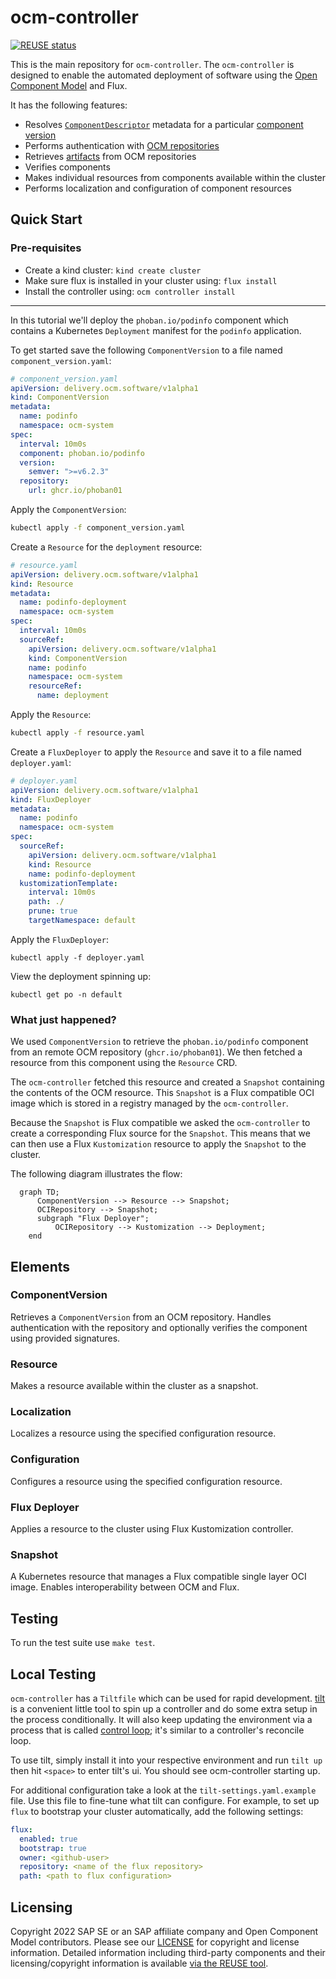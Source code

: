 # ocm-controller

[![REUSE status](https://api.reuse.software/badge/github.com/open-component-model/ocm-controller)](https://api.reuse.software/info/github.com/open-component-model/ocm-controller)

This is the main repository for `ocm-controller`. The `ocm-controller` is designed to enable the automated deployment of software using the [Open Component Model](https://ocm.software) and Flux.

It has the following features:
- Resolves [`ComponentDescriptor`](https://github.com/open-component-model/ocm-spec/blob/ed97a6a924f514c78acfe29ee7973ed91b0ddba0/doc/glossary.md#component-descriptor) metadata for a particular [component version](https://github.com/open-component-model/ocm-spec/blob/ed97a6a924f514c78acfe29ee7973ed91b0ddba0/doc/glossary.md#component-version)
- Performs authentication with [OCM repositories](https://github.com/open-component-model/ocm-spec/blob/ed97a6a924f514c78acfe29ee7973ed91b0ddba0/doc/glossary.md#component-descriptor#component-repository)
- Retrieves [artifacts](https://github.com/open-component-model/ocm-spec/blob/ed97a6a924f514c78acfe29ee7973ed91b0ddba0/doc/glossary.md#artifact) from OCM repositories
- Verifies components
- Makes individual resources from components available within the cluster
- Performs localization and configuration of component resources

## Quick Start

### Pre-requisites
- Create a kind cluster: `kind create cluster`
- Make sure flux is installed in your cluster using: `flux install`
- Install the controller using: `ocm controller install`

---

In this tutorial we'll deploy the `phoban.io/podinfo` component which contains a Kubernetes `Deployment` manifest for the `podinfo` application.

To get started save the following `ComponentVersion` to a file named `component_version.yaml`:

```yaml
# component_version.yaml
apiVersion: delivery.ocm.software/v1alpha1
kind: ComponentVersion
metadata:
  name: podinfo
  namespace: ocm-system
spec:
  interval: 10m0s
  component: phoban.io/podinfo
  version:
    semver: ">=v6.2.3"
  repository:
    url: ghcr.io/phoban01
```

Apply the `ComponentVersion`:

```bash
kubectl apply -f component_version.yaml
```

Create a `Resource` for the `deployment` resource:

```yaml
# resource.yaml
apiVersion: delivery.ocm.software/v1alpha1
kind: Resource
metadata:
  name: podinfo-deployment
  namespace: ocm-system
spec:
  interval: 10m0s
  sourceRef:
    apiVersion: delivery.ocm.software/v1alpha1
    kind: ComponentVersion
    name: podinfo
    namespace: ocm-system
    resourceRef:
      name: deployment
```

Apply the `Resource`:

```bash
kubectl apply -f resource.yaml
```

Create a `FluxDeployer` to apply the `Resource` and save it to a file named `deployer.yaml`:

```yaml
# deployer.yaml
apiVersion: delivery.ocm.software/v1alpha1
kind: FluxDeployer
metadata:
  name: podinfo
  namespace: ocm-system
spec:
  sourceRef:
    apiVersion: delivery.ocm.software/v1alpha1
    kind: Resource
    name: podinfo-deployment
  kustomizationTemplate:
    interval: 10m0s
    path: ./
    prune: true
    targetNamespace: default
```

Apply the `FluxDeployer`:

```
kubectl apply -f deployer.yaml
```

View the deployment spinning up:

`kubectl get po -n default`

### What just happened?

We used `ComponentVersion` to retrieve the `phoban.io/podinfo` component from an remote OCM repository (`ghcr.io/phoban01`). We then fetched a resource from this component using the `Resource` CRD.

The `ocm-controller` fetched this resource and created a `Snapshot` containing the contents of the OCM resource. This `Snapshot` is a Flux compatible OCI image which is stored in a registry managed by the `ocm-controller`.

Because the `Snapshot` is Flux compatible we asked the `ocm-controller` to create a corresponding Flux source for the `Snapshot`. This means that we can then use a Flux `Kustomization` resource to apply the `Snapshot` to the cluster.

The following diagram illustrates the flow:

```mermaid
  graph TD;
      ComponentVersion --> Resource --> Snapshot;
      OCIRepository --> Snapshot;
      subgraph "Flux Deployer";
          OCIRepository --> Kustomization --> Deployment;
    end
```

## Elements

### ComponentVersion

Retrieves a `ComponentVersion` from an OCM repository. Handles authentication with the repository and optionally verifies the component using provided signatures.

### Resource

Makes a resource available within the cluster as a snapshot.

### Localization

Localizes a resource using the specified configuration resource.

### Configuration

Configures a resource using the specified configuration resource.

### Flux Deployer

Applies a resource to the cluster using Flux Kustomization controller.

### Snapshot

A Kubernetes resource that manages a Flux compatible single layer OCI image. Enables interoperability between OCM and Flux.

## Testing

To run the test suite use `make test`.

## Local Testing

`ocm-controller` has a `Tiltfile` which can be used for rapid development. [tilt](https://tilt.dev/) is a convenient
little tool to spin up a controller and do some extra setup in the process conditionally. It will also keep updating
the environment via a process that is called [control loop](https://docs.tilt.dev/controlloop.html); it's similar to
a controller's reconcile loop.

To use tilt, simply install it into your respective environment and run `tilt up` then hit `<space>` to enter tilt's
ui. You should see ocm-controller starting up.

For additional configuration take a look at the `tilt-settings.yaml.example` file. Use this file to fine-tune what
tilt can configure. For example, to set up `flux` to bootstrap your cluster automatically, add the following settings:

```yaml
flux:
  enabled: true
  bootstrap: true
  owner: <github-user>
  repository: <name of the flux repository>
  path: <path to flux configuration>
```

## Licensing

Copyright 2022 SAP SE or an SAP affiliate company and Open Component Model contributors.
Please see our [LICENSE](LICENSE) for copyright and license information.
Detailed information including third-party components and their licensing/copyright information is available [via the REUSE tool](https://api.reuse.software/info/github.com/open-component-model/ocm-controller).
